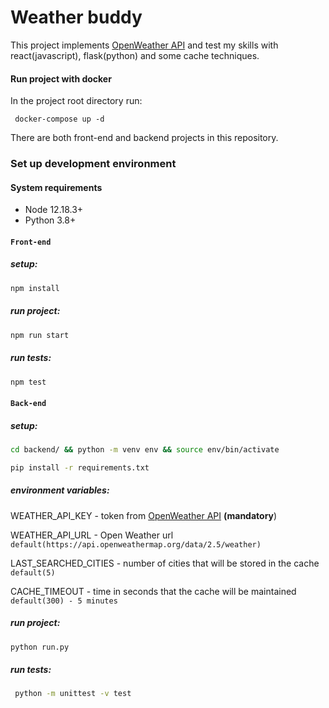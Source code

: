 # Weather buddy

This project implements [OpenWeather API](https://openweathermap.org/current) and test my skills with react(javascript), flask(python) and some cache techniques.

#### Run project with docker
In the project root directory run:

```
 docker-compose up -d
```
There are both front-end and backend projects in this repository.



### Set up development environment


#### System requirements

* Node 12.18.3+
* Python 3.8+

#### `Front-end`

##### setup:       

``` bash
npm install
```
##### run project:
```bash
npm run start 
```
##### run tests:
```bash 
npm test
```

#### `Back-end`

##### setup:       
```bash
cd backend/ && python -m venv env && source env/bin/activate
```

```bash
pip install -r requirements.txt
```

##### environment variables:

WEATHER_API_KEY - token from  [OpenWeather API](https://openweathermap.org/current) **(mandatory**)

WEATHER_API_URL - Open Weather url `default(https://api.openweathermap.org/data/2.5/weather)`

LAST_SEARCHED_CITIES - number of cities that will be stored in the cache `default(5)`

CACHE_TIMEOUT - time in seconds that the cache will be maintained `default(300) - 5 minutes`

##### run project:

```bash
python run.py
```

##### run tests:
```bash
 python -m unittest -v test 
 ```

